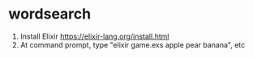 # wordsearch

1. Install Elixir https://elixir-lang.org/install.html
2. At command prompt, type "elixir game.exs apple pear banana", etc
